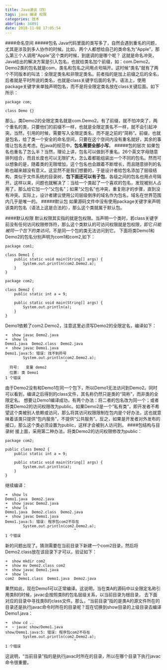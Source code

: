 ```yaml
---
title: Java漫谈（四）
tags: java 编译 权限
categories: 技术
abbrlink: 34891
date: 2018-11-08 17:05:54
---
```

####命名空间
#####包名
Java代码里面的类写多了，自然会遇到重名的问题，尤其是涉及到多人协作的时候。比如，两个人都想给自己的类命名为“Apple”，那么第三个人调用“Apple”这个类的时候，到底调的是哪个呢？
这就是命名冲突，Java给出的解决方案是引入包名，也就给类名加个前缀，如：com.Demo2。Demo2类的包名就是com，类名和包名之间用点号隔开。这时候“类名”就有了两个不同版本的叫法：全限定类名和非限定类名。前者指的是加上前缀之后的全名，后者就是平时所说的类名，也就是class关键字后面的名字。语法上，使用package关键字来单独声明包名，而不是将全限定类名放在class关键后面。如下所示：
```
package com;

class Demo {}
```
那么，类Demo2的全限定类名就是com.Demo2。有了前缀，就不怕冲突了，两个重名的类，只要他们的前缀不一样，也就是全限定类名不一样，就不会引起冲突。当然，引用的时候，需要写入全限定类名，而不是之前的“简称”。前缀，也就是包名，给了类一个安全的命名空间，只要在这个空间内没有重名就好，其余的事情让包名去考虑。在java的规范中，**包名需要全部小写**。
#####包的层次
如果包名也重名了怎么半？当然，理论上讲，包名可以做到不重名。26个英文字母随意排列组合，而且长度也可以无限扩大，怎么着都能组装出一个不同的包名。然而可以想象的是，随着类的无限增加，这个包名也会跟着不断增长，而且随意排列的名称也越来越没有意义。这显然不是我们想要的，于是设计者给包名添加了层级结构，类似于文件系统的目录树，**包下面还可以有子包**，各级之间的包名也用点号隔开。这样以来，问题也就解决了：当给一个类起了一个喜欢的包名，发现被别人占用了，那么给它加一个“父包名”；如果“父包名”也冲突，重复刚才的步骤，直到没有冲突。实际上，设计者建议使用公司层级倒序的域名作为包名，域名在世界范围内几乎是唯一的。
#####默认包
如果源码文件中没有使用package关键字来声明该类的包名（语法上这是合法的），那么这个类就属于默认包。

####默认权限
默认权限其实指的就是包权限。当声明一个类时，若class关键字前没有任何访问权限修饰符，那么这个类默认的可访问权限就是包权限，即它*只能被同一个包下的类访问*，不是同一个包的类无法访问到它。
下面将类Demo1和Demo2的包名分别声明为com1和com2,如下：
```
package com1;

class Demo1 {
    public static void main(String[] args) {
        System.out.println(com2.Demo2.a);
    }
}
```
```
package com2;

class Demo2 {
    public static int a = 9;

    public static void main(String[] args) {
        System.out.println(a);
    }
}
```
Demo1依赖了com2.Demo2，注意这里必须写Demo2的全限定名，编译如下：
```
➜  show javac Demo2.java 
➜  show ls
Demo1.java  Demo2.class  Demo2.java
➜  show javac Demo1.java 
Demo1.java:5: 错误: 找不到符号
        System.out.println(com2.Demo2.a);
                           ^
  符号:   变量 demo2
  位置: 类 Demo1
1 个错误
```
由于Demo2没有和Demo1在同一个包下，所以Demo1无法访问到Demo2。同时可以看到，编译之后得到的class文件，其名称仍然只是类的“简称”，而非类的全限定名。
想要让Demo1编译成功，有两个办法：将二者的包名改为同一个；或者将类Demo2的访问权限改为public。如果Demo2是一个“私有类”，即开发者不希望这个类被别人依赖或访问，那么将其访问权限限制在包内是个好办法，这也就意味着该类只提供“包内服务”，不提供“公共服务”。反之，如果是开发者对外发布的接口，那么这个类必须设置为public，这样才会被别人访问到。
####包结构与目录树
接上面，采用第二种办法，将类Demo2的访问权限修改为public：
```
package com2;

public class Demo2 {
    public static int a = 9;

    public static void main(String[] args) {
        System.out.println(a);
    }
}
```
继续编译：
```
➜  show ls
Demo1.java  Demo2.java
➜  show javac Demo2.java 
➜  show ls
Demo1.java  Demo2.class  Demo2.java
➜  show javac Demo1.java 
Demo1.java:5: 错误: 程序包com2不存在
        System.out.println(com2.Demo2.a);
                               ^
1 个错误
```
新的问题出现了。猜测需要在当前目录下新建一个com2目录，然后将Demo2.class放在该目录下才可以，验证如下：
```
➜  show mkdir com2
➜  show mv Demo2.class com2 
➜  show javac Demo1.java 
➜  show ls
com2  Demo1.class  Demo1.java  Demo2.java
```
果然如此，现在Demo1可以正常编译。这说明，当在类A的源码中以全限定名称引用类B的时候，javac会按照类B的包名层级关系，以当前目录为根目录，
去下面对应的目录中寻找类B的class文件。那么，“当前目录”指的是类A的源文件所在的目录还是执行javac命令时所在的目录呢？现在切换到show目录的上级目录去编译Demo1.java：
```
➜  show cd ..
➜  ~ javac show/Demo1.java 
show/Demo1.java:5: 错误: 程序包com2不存在
        System.out.println(com2.Demo2.a);
                               ^
1 个错误
```
这说明，“当前目录”指的是执行javac时所在的目录，所以在哪个目录下执行javac命令很重要。